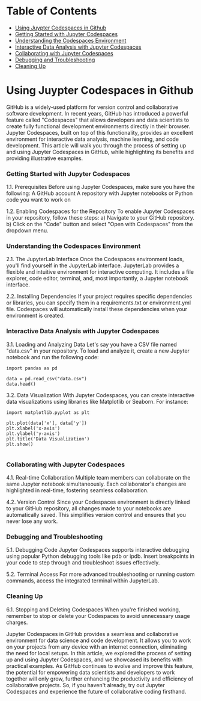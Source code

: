 # Table of Contents

  - [Using Juypter Codespaces in Github](#using-juypter-codespaces-in-github)<br>
  -  [Getting Started with Jupyter Codespaces](#getting-started-with-jupyter-codespaces)<br>
  -  [Understanding the Codespaces Environment](#understanding-the-codespaces-environment)<br>
  - [Interactive Data Analysis with Jupyter Codespaces](#interactive-data-analysis-with-jupyter-codespaces)<br>
  -  [Collaborating with Jupyter Codespaces](#collaborating-with-jupyter-codespaces)<br>
  - [Debugging and Troubleshooting](#debugging-and-troubleshooting)<br>
  - [Cleaning Up](#cleaning-up)

# Using Juypter Codespaces in Github

GitHub is a widely-used platform for version control and collaborative software development. In recent years, GitHub has introduced a powerful feature called "Codespaces" that allows developers and data scientists to create fully functional development environments directly in their browser. Jupyter Codespaces, built on top of this functionality, provides an excellent environment for interactive data analysis, machine learning, and code development. This article will walk you through the process of setting up and using Jupyter Codespaces in GitHub, while highlighting its benefits and providing illustrative examples.

### Getting Started with Jupyter Codespaces
1.1. Prerequisites
Before using Jupyter Codespaces, make sure you have the following:
A GitHub account
A repository with Jupyter notebooks or Python code you want to work on

1.2. Enabling Codespaces for the Repository
To enable Jupyter Codespaces in your repository, follow these steps:
a) Navigate to your GitHub repository.
b) Click on the "Code" button and select "Open with Codespaces" from the dropdown menu.

### Understanding the Codespaces Environment
2.1. The JupyterLab Interface
Once the Codespaces environment loads, you'll find yourself in the JupyterLab interface. JupyterLab provides a flexible and intuitive environment for interactive computing. It includes a file explorer, code editor, terminal, and, most importantly, a Jupyter notebook interface.

2.2. Installing Dependencies
If your project requires specific dependencies or libraries, you can specify them in a requirements.txt or environment.yml file. Codespaces will automatically install these dependencies when your environment is created.

### Interactive Data Analysis with Jupyter Codespaces
3.1. Loading and Analyzing Data
Let's say you have a CSV file named "data.csv" in your repository. To load and analyze it, create a new Jupyter notebook and run the following code:

```
import pandas as pd

data = pd.read_csv("data.csv")
data.head()

```
3.2. Data Visualization
With Jupyter Codespaces, you can create interactive data visualizations using libraries like Matplotlib or Seaborn. For instance:

```
import matplotlib.pyplot as plt

plt.plot(data['x'], data['y'])
plt.xlabel('x-axis')
plt.ylabel('y-axis')
plt.title('Data Visualization')
plt.show()


```
### Collaborating with Jupyter Codespaces
4.1. Real-time Collaboration
Multiple team members can collaborate on the same Jupyter notebook simultaneously. Each collaborator's changes are highlighted in real-time, fostering seamless collaboration.

4.2. Version Control
Since your Codespaces environment is directly linked to your GitHub repository, all changes made to your notebooks are automatically saved. This simplifies version control and ensures that you never lose any work.

### Debugging and Troubleshooting
5.1. Debugging Code
Jupyter Codespaces supports interactive debugging using popular Python debugging tools like pdb or ipdb. Insert breakpoints in your code to step through and troubleshoot issues effectively.

5.2. Terminal Access
For more advanced troubleshooting or running custom commands, access the integrated terminal within JupyterLab.

### Cleaning Up
6.1. Stopping and Deleting Codespaces
When you're finished working, remember to stop or delete your Codespaces to avoid unnecessary usage charges.

Jupyter Codespaces in GitHub provides a seamless and collaborative environment for data science and code development. It allows you to work on your projects from any device with an internet connection, eliminating the need for local setups. In this article, we explored the process of setting up and using Jupyter Codespaces, and we showcased its benefits with practical examples. As GitHub continues to evolve and improve this feature, the potential for empowering data scientists and developers to work together will only grow, further enhancing the productivity and efficiency of collaborative projects. So, if you haven't already, try out Jupyter Codespaces and experience the future of collaborative coding firsthand. 
